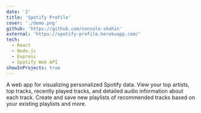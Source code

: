 ```yaml
---
date: '2'
title: 'Spotify Profile'
cover: './demo.png'
github: 'https://github.com/console-shahin'
external: 'https://spotify-profile.herokuapp.com/'
tech:
  - React
  - Node.js
  - Express
  - Spotify Web API
showInProjects: true
---
```


A web app for visualizing personalized Spotify data. View your top artists, top tracks, recently played tracks, and detailed audio information about each track. Create and save new playlists of recommended tracks based on your existing playlists and more.
